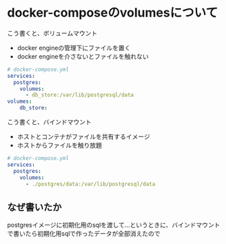 # docker-composeのvolumesについて
こう書くと、ボリュームマウント
- docker engineの管理下にファイルを置く
- docker engineを介さないとファイルを触れない
~~~yaml
# docker-compose.yml
services:
  postgres:
    volumes:
      - db_store:/var/lib/postgresql/data
volumes:
    db_store:
~~~

こう書くと、バインドマウント
- ホストとコンテナがファイルを共有するイメージ
- ホストからファイルを触り放題
~~~yaml
# docker-compose.yml
services:
  postgres:
    volumes:
      - ./postgres/data:/var/lib/postgresql/data
~~~

## なぜ書いたか
postgresイメージに初期化用のsqlを渡して...というときに、バインドマウントで書いたら初期化用sqlで作ったデータが全部消えたので